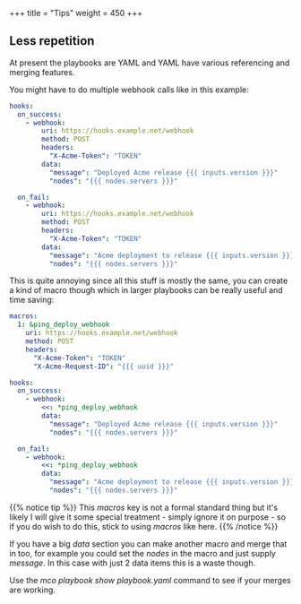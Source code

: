 +++
title = "Tips"
weight = 450
+++

## Less repetition

At present the playbooks are YAML and YAML have various referencing and merging features.

You might have to do multiple webhook calls like in this example:

```yaml
hooks:
  on_success:
    - webhook:
        uri: https://hooks.example.net/webhook
        method: POST
        headers:
          "X-Acme-Token": "TOKEN"
        data:
          "message": "Deployed Acme release {{{ inputs.version }}}"
          "nodes": "{{{ nodes.servers }}}"

  on_fail:
    - webhook:
        uri: https://hooks.example.net/webhook
        method: POST
        headers:
          "X-Acme-Token": "TOKEN"
        data:
          "message": "Acme deployment to release {{{ inputs.version }}} failed"
          "nodes": "{{{ nodes.servers }}}"
```

This is quite annoying since all this stuff is mostly the same, you can create a kind of macro though which in larger playbooks can be really useful and time saving:

```yaml
macros:
  1: &ping_deploy_webhook
    uri: https://hooks.example.net/webhook
    method: POST
    headers:
      "X-Acme-Token": "TOKEN"
      "X-Acme-Request-ID": "{{{ uuid }}}"

hooks:
  on_success:
    - webhook:
        <<: *ping_deploy_webhook
        data:
          "message": "Deployed Acme release {{{ inputs.version }}}"
          "nodes": "{{{ nodes.servers }}}"

  on_fail:
    - webhook:
        <<: *ping_deploy_webhook
        data:
          "message": "Acme deployment to release {{{ inputs.version }}} failed"
          "nodes": "{{{ nodes.servers }}}"
```

{{% notice tip %}}
This *macros* key is not a formal standard thing but it's likely I will give it some special treatment - simply ignore it on purpose - so if you do wish to do this, stick to using *macros* like here.
{{% /notice %}}

If you have a big *data* section you can make another macro and merge that in too, for example you could set the *nodes* in the macro and just supply *message*.  In this case with just 2 data items this is a waste though.

Use the *mco playbook show playbook.yaml* command to see if your merges are working.

